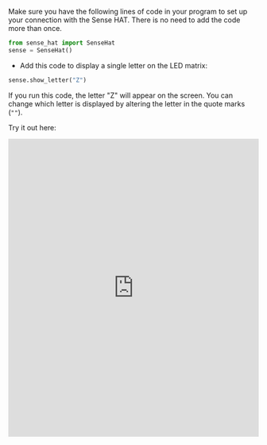 Make sure you have the following lines of code in your program to set up your connection with the Sense HAT. There is no need to add the code more than once.

```python
from sense_hat import SenseHat
sense = SenseHat()
```

+ Add this code to display a single letter on the LED matrix:

```python
sense.show_letter("Z")
```

If you run this code, the letter "Z" will appear on the screen. You can change which letter is displayed by altering the letter in the quote marks (`""`).

Try it out here:

<iframe src="https://trinket.io/embed/python/e273580768" width="100%" height="600" frameborder="0" marginwidth="0" marginheight="0" allowfullscreen></iframe>
